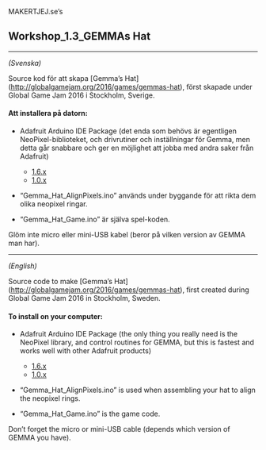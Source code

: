 MAKERTJEJ.se’s 
## Workshop_1.3_GEMMAs Hat
***
*(Svenska)*

Source kod för att skapa [Gemma’s Hat] (http://globalgamejam.org/2016/games/gemmas-hat), först skapade under Global Game Jam 2016 i Stockholm, Sverige.

#### Att installera på datorn:

* Adafruit Arduino IDE Package (det enda som behövs är egentligen NeoPixel-biblioteket, och drivrutiner och inställningar för Gemma, men detta går snabbare och ger en möjlighet att jobba med andra saker från Adafruit)
  * [1.6.x](https://learn.adafruit.com/adafruit-arduino-ide-setup/arduino-1-dot-6-x-ide)
  * [1.0.x](https://learn.adafruit.com/adafruit-arduino-ide-setup/arduino-1-dot-0-x-ide)

* “Gemma_Hat_AlignPixels.ino” används under byggande för att rikta dem olika neopixel ringar.

* “Gemma_Hat_Game.ino” är själva spel-koden.

Glöm inte micro eller mini-USB kabel (beror på vilken version av GEMMA man har).

***

*(English)*

Source code to make [Gemma’s Hat] (http://globalgamejam.org/2016/games/gemmas-hat), first created during Global Game Jam 2016 in Stockholm, Sweden.

#### To install on your computer:

* Adafruit Arduino IDE Package (the only thing you really need is the NeoPixel library,  and control routines for GEMMA, but this is fastest and works well with other Adafruit products)
  * [1.6.x](https://learn.adafruit.com/adafruit-arduino-ide-setup/arduino-1-dot-6-x-ide)
  * [1.0.x](https://learn.adafruit.com/adafruit-arduino-ide-setup/arduino-1-dot-0-x-ide)

* “Gemma_Hat_AlignPixels.ino” is used when assembling your hat to align the neopixel rings.

* “Gemma_Hat_Game.ino” is the game code.

Don’t forget the micro or mini-USB cable (depends which version of GEMMA you have).
